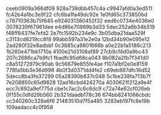 ceeb0909a366df09
928a738dbb457c4a
c9947afd0a3ed511
fc42b4a1bc3e9f22
cfc6ba1fa49dc92e
1e0fd65c373850bd
c78710363b75f645
e924031380452f32
eed6c0734e4036e0
0078239f67961dee
e4d86e70869b3d33
5dec252a6b34b519
f48ff8437fe7efd2
2e7fc1592b234e9c
3b05dba21daa529f
c3113cd8219cc8f8
99abb597a31e2e0a
12bd34b90e095e12
2ad280f32e8adbbf
0c3885ca9801666b
a0e22b1a5186c213
1b260e471bb1710a
4100e21d3108af89
27cb9cf4d0a9bc43
207c2686ca7b9fc1
fbadfc95d68ca043
8b082a2fb7f341d0
c8a51272979c90ab
9c56679e855fe4ae
f107a1bf2e0e8159
778fa5bb3e36d998
4b0f3d0371dd4fe2
c69eb887dfc16d52
5decc8ba3fe37299
05a28390b637c048
5c1be238fa713b7f
7e208850c65d9828
12ad16cbd424270a
4030621f212a9e4f
ecc7c892a9ef775d
cbe1c7ac2c6c6dc9
c72a74e62cf026eb
0f155c0dfd29b560
2b321daadb178c36
674bb8241066cbdc
cc340260c328a6f6
21483510d7f5a485
3283eb197fc8e19b
109aadacc4c0f958
